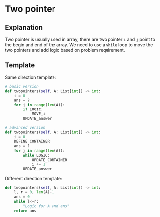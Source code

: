 # Two pointer

## Explanation

Two pointer is usually used in array, there are two pointer `i` and `j` point to the begin and end of the array.
We need to use a `while` loop to move the two pointers and add logic based on problem requirement.

## Template

Same direction template:

``` py
# basic version
def twopointers(self, A: List[int]) -> int:
    i = 0
    ans = ?
    for j in range(len(A)):
        if LOGIC:
            MOVE_i
        UPDATE_answer

# advanced version
def twopointers(self, A: List[int]) -> int:
    i = 0
    DEFINE CONTAINER
    ans = ?
    for j in range(len(A)):
        while LOGIC: 
            UPDATE_CONTAINER
            i += 1
        UPDATE_answer
```

Different direction template:

``` py
def twopointers(self, A: List[int]) -> int:
    l, r = 0, len(A)-1
    ans = 0
    while l<=r:
        "Logic for A and ans"
    return ans
```
